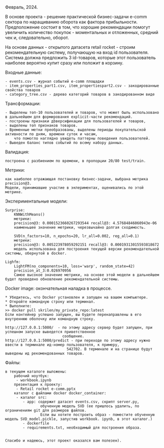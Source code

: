 
Февраль, 2024. 

В основе проекта - решение практической бизнес-задачи e-comm сектора по наращиванию оборота как фактора прибыльности.
Предположение состоит в том, что хорошие рекомендации помогут увеличить количество покупок - моментальных и отложенных,
средний чек и, следовательно, оборот. 

На основе данных  - открытого датасета retail rocket  - строим рекомендательную систему, получающую на вход id пользователя. 
Система должна предложить 3 id-товаров, которые этот пользователь наиболее вероятно купит сразу или положит в корзину.

Входные данные: 

	- events.csv - журнал событий e-comm площадки
	- item_properties_part1.csv, item_propertiespart2.csv - закодированные свойства товаров
	- category_tree.csv - дерево категорий товаров в закодированном виде

Трансформации: 

	- Выделены топ-10 пользователей и товаров, что может быль использовано в дальнейшем для формирования explicit-части рекомендаций.
	- построены признаки дbверсификации для пользователей и товаров, 
 	- выделены топ признаков товаров. 
	- Временные метки преобразованы, выделены периоды покупательской активности по дням, времени суток и часам, 
        что помогло наглядно увидеть паттерны поведения пользователей.
	- Выведен баланс типов событий по всему набору данных.

Валидация:

	построена с разбиением по времени, в пропорции 20/80 test/train.

Метрики: 

    как наиболее отражающая постановку бизнес-задачи, выбрана метрика precision@3. 
    Модели, принимавшие участие в экпериментах, оценивались по этой метрике.

Экспериментальные модели: 

	Surprise: 
		KNNWithMeans() 
		метрики:
		precision@3: 0.0001523660267293544 recall@3: 4.57684846060943e-06
        наименьшее значение метрики, черезвычайно долгая сходимость. 

		SVD(n_factors=10, n_epochs=20, lr_all=0.002, reg_all=0.1)
		метрики:
		precision@3: 0.005223978059292151 recall@3: 0.00019313015593818672
        модель использована для построения текущей версии рекомендательной системы, обернутой в docker.
	
	Lighfm:
		LightFM(no_components=10, loss='warp', random_state=42)
		precision_at_3:0.026970956
        Самое высокое значение метрики, на основе этой модели в дальнейшем будет проведено обновление рекомендательной системы.


Docker image: 
    окончательная наладка в процессе.

	* Убедитесь, что Docker установлен и запущен на вашем компьютере.
	* Откройте командную строку или терминал.
	* Выполните:
	>> docker pull skrilen/my_private_repo:latest
	Если контейнер успешно запущен, вы будете перенаправлены в его внутреннюю оболочку или командную строку.

	http://127.0.0.1:5000/  - по этому адресу сервер будет запущен, при успешном запуске выведется приветственное 
                              сообщение.
	http://127.0.0.1:5000/predict - при переходе по этому адресу нужно ввести в терминале ид-номер пользователя, к примеру, 
                                542702. В терминале и на странице будут выведены ид рекомендованных товаров.

Файлы: 

    в текущем каталоге выложены:
        рабочий ноутбук: 
         - workbook.ipynb
        презентация к проекту:
         - Retail rocket e-comm.pptx
        каталог с файлами docker docker_container:
         - каталог src: 
            - app: содержит датасет events.csv, скрипт server.py, 
                    обученную модель SVD (ее пришлось удалить, по ограничениям git для размеров файлов. 
                    Если вы хотите построить образ - поместите обученную модель SVD_model.pickle, запустив workbook. ipynb, в этот каталог.)
            - dockerfile 
            - requirements.txt, необходимый для построения образа.

                    
    Спасибо и надеюсь, этот проект оказался вам полезен).



